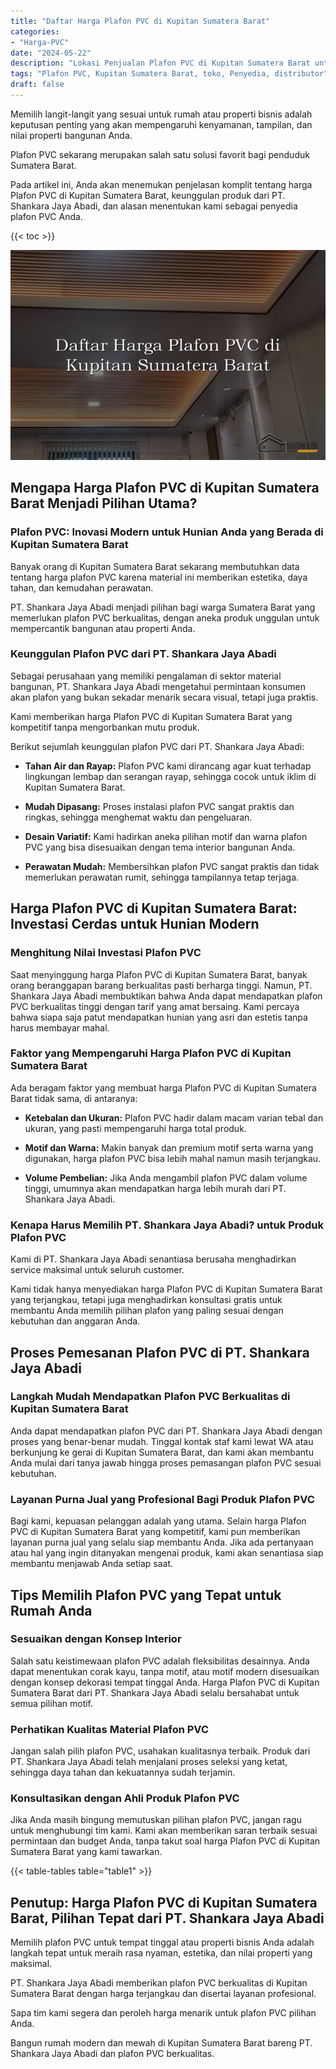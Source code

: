 ```yaml
---
title: "Daftar Harga Plafon PVC di Kupitan Sumatera Barat"
categories: 
- "Harga-PVC"
date: "2024-05-22"
description: "Lokasi Penjualan Plafon PVC di Kupitan Sumatera Barat untuk tempat tinggal, perkantoran, serta toko. Produk unggulan, pilihan motif, warna menarik, beserta layanan instalasi dikerjakan oleh tim profesional dan jaminan resmi!|Jasa distribusi Plafon PVC di Kupitan Sumatera Barat untuk kebutuhan rumah, perkantoran, atau ritel, dengan produk berkualitas dan penempatan oleh teknisi profesional serta garansi resmi.|Solusi Plafon PVC di Kupitan Sumatera Barat yang terbukti untuk tempat tinggal, kantor, serta gerai, bersama produk unggulan dan instalasi ditangani oleh tenaga ahli ahli dan kepastian resmi.|Penyediaan Plafon PVC di Kupitan Sumatera Barat bagi hunian, office, dan toko, beserta material berkualitas dan pemasangan ditangani oleh tenaga ahli berpengalaman, disertai beserta kepastian resmi.}"
tags: "Plafon PVC, Kupitan Sumatera Barat, toko, Penyedia, distributor"
draft: false
---
```


Memilih langit-langit yang sesuai untuk rumah atau properti bisnis adalah keputusan penting yang akan mempengaruhi kenyamanan, tampilan, dan nilai properti bangunan Anda.

Plafon PVC sekarang merupakan salah satu solusi favorit bagi penduduk Sumatera Barat.

Pada artikel ini, Anda akan menemukan penjelasan komplit tentang harga Plafon PVC di Kupitan Sumatera Barat, keunggulan produk dari PT. Shankara Jaya Abadi, dan alasan menentukan kami sebagai penyedia plafon PVC Anda.

{{< toc >}}

![Daftar Harga Plafon PVC di Kupitan Sumatera Barat](/images/Harga-PVC/Daftar-Harga-Plafon-PVC-di-Kupitan-Sumatera-Barat.png)


## Mengapa Harga Plafon PVC di Kupitan Sumatera Barat Menjadi Pilihan Utama?

### Plafon PVC: Inovasi Modern untuk Hunian Anda yang Berada di Kupitan Sumatera Barat

Banyak orang di Kupitan Sumatera Barat sekarang membutuhkan data tentang harga plafon PVC karena material ini memberikan estetika, daya tahan, dan kemudahan perawatan.

PT. Shankara Jaya Abadi menjadi pilihan bagi warga Sumatera Barat yang memerlukan plafon PVC berkualitas, dengan aneka produk unggulan untuk mempercantik bangunan atau properti Anda.

### Keunggulan Plafon PVC dari PT. Shankara Jaya Abadi

Sebagai perusahaan yang memiliki pengalaman di sektor material bangunan, PT. Shankara Jaya Abadi mengetahui permintaan konsumen akan plafon yang bukan sekadar menarik secara visual, tetapi juga praktis.

Kami memberikan harga Plafon PVC di Kupitan Sumatera Barat yang kompetitif tanpa mengorbankan mutu produk.

Berikut sejumlah keunggulan plafon PVC dari PT. Shankara Jaya Abadi:

- **Tahan Air dan Rayap:** Plafon PVC kami dirancang agar kuat terhadap lingkungan lembap dan serangan rayap, sehingga cocok untuk iklim di Kupitan Sumatera Barat.

- **Mudah Dipasang:** Proses instalasi plafon PVC sangat praktis dan ringkas, sehingga menghemat waktu dan pengeluaran.

- **Desain Variatif:** Kami hadirkan aneka pilihan motif dan warna plafon PVC yang bisa disesuaikan dengan tema interior bangunan Anda.

- **Perawatan Mudah:** Membersihkan plafon PVC sangat praktis dan tidak memerlukan perawatan rumit, sehingga tampilannya tetap terjaga.

## Harga Plafon PVC di Kupitan Sumatera Barat: Investasi Cerdas untuk Hunian Modern

### Menghitung Nilai Investasi Plafon PVC

Saat menyinggung harga Plafon PVC di Kupitan Sumatera Barat, banyak orang beranggapan barang berkualitas pasti berharga tinggi. Namun, PT. Shankara Jaya Abadi membuktikan bahwa Anda dapat mendapatkan plafon PVC berkualitas tinggi dengan tarif yang amat bersaing. Kami percaya bahwa siapa saja patut mendapatkan hunian yang asri dan estetis tanpa harus membayar mahal.

### Faktor yang Mempengaruhi Harga Plafon PVC di Kupitan Sumatera Barat

Ada beragam faktor yang membuat harga Plafon PVC di Kupitan Sumatera Barat tidak sama, di antaranya:

- **Ketebalan dan Ukuran:** Plafon PVC hadir dalam macam varian tebal dan ukuran, yang pasti mempengaruhi harga total produk.

- **Motif dan Warna:** Makin banyak dan premium motif serta warna yang digunakan, harga plafon PVC bisa lebih mahal namun masih terjangkau.

- **Volume Pembelian:** Jika Anda mengambil plafon PVC dalam volume tinggi, umumnya akan mendapatkan harga lebih murah dari PT. Shankara Jaya Abadi.

### Kenapa Harus Memilih PT. Shankara Jaya Abadi? untuk Produk Plafon PVC

Kami di PT. Shankara Jaya Abadi senantiasa berusaha menghadirkan service maksimal untuk seluruh customer.

Kami tidak hanya menyediakan harga Plafon PVC di Kupitan Sumatera Barat yang terjangkau, tetapi juga menghadirkan konsultasi gratis untuk membantu Anda memilih pilihan plafon yang paling sesuai dengan kebutuhan dan anggaran Anda.

## Proses Pemesanan Plafon PVC di PT. Shankara Jaya Abadi

### Langkah Mudah Mendapatkan Plafon PVC Berkualitas di Kupitan Sumatera Barat

Anda dapat mendapatkan plafon PVC dari PT. Shankara Jaya Abadi dengan proses yang benar-benar mudah. Tinggal kontak staf kami lewat WA atau berkunjung ke gerai di Kupitan Sumatera Barat, dan kami akan membantu Anda mulai dari tanya jawab hingga proses pemasangan plafon PVC sesuai kebutuhan.

### Layanan Purna Jual yang Profesional Bagi Produk Plafon PVC

Bagi kami, kepuasan pelanggan adalah yang utama. Selain harga Plafon PVC di Kupitan Sumatera Barat yang kompetitif, kami pun memberikan layanan purna jual yang selalu siap membantu Anda. Jika ada pertanyaan atau hal yang ingin ditanyakan mengenai produk, kami akan senantiasa siap membantu menjawab Anda setiap saat.

## Tips Memilih Plafon PVC yang Tepat untuk Rumah Anda

### Sesuaikan dengan Konsep Interior

Salah satu keistimewaan plafon PVC adalah fleksibilitas desainnya. Anda dapat menentukan corak kayu, tanpa motif, atau motif modern disesuaikan dengan konsep dekorasi tempat tinggal Anda. Harga Plafon PVC di Kupitan Sumatera Barat dari PT. Shankara Jaya Abadi selalu bersahabat untuk semua pilihan motif.

### Perhatikan Kualitas Material Plafon PVC

Jangan salah pilih plafon PVC, usahakan kualitasnya terbaik. Produk dari PT. Shankara Jaya Abadi telah menjalani proses seleksi yang ketat, sehingga daya tahan dan kekuatannya sudah terjamin.

### Konsultasikan dengan Ahli Produk Plafon PVC

Jika Anda masih bingung memutuskan pilihan plafon PVC, jangan ragu untuk menghubungi tim kami. Kami akan memberikan saran terbaik sesuai permintaan dan budget Anda, tanpa takut soal harga Plafon PVC di Kupitan Sumatera Barat yang kami tawarkan.

{{< table-tables table="table1" >}}

## Penutup: Harga Plafon PVC di Kupitan Sumatera Barat, Pilihan Tepat dari PT. Shankara Jaya Abadi

Memilih plafon PVC untuk tempat tinggal atau properti bisnis Anda adalah langkah tepat untuk meraih rasa nyaman, estetika, dan nilai properti yang maksimal.

PT. Shankara Jaya Abadi memberikan plafon PVC berkualitas di Kupitan Sumatera Barat dengan harga terjangkau dan disertai layanan profesional.

Sapa tim kami segera dan peroleh harga menarik untuk plafon PVC pilihan Anda.

Bangun rumah modern dan mewah di Kupitan Sumatera Barat bareng PT. Shankara Jaya Abadi dan plafon PVC berkualitas.